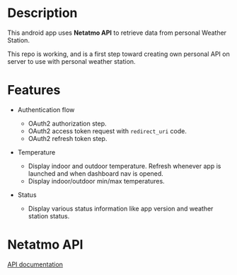 # Description

This android app uses **Netatmo API** to retrieve data from personal Weather Station.

This repo is working, and is a first step toward creating own personal API on server to use with personal weather station.

# Features

- Authentication flow
  - OAuth2 authorization step.
  - OAuth2 access token request with `redirect_uri` code.
  - OAuth2 refresh token step.

- Temperature
  - Display indoor and outdoor temperature. Refresh whenever app is launched and when dashboard nav is opened.
  - Display indoor/outdoor min/max temperatures.

- Status
  - Display various status information like app version and weather station status.


# Netatmo API

[API documentation](https://dev.netatmo.com)
